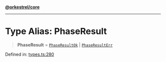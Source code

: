 [**@orkestrel/core**](../index.md)

***

# Type Alias: PhaseResult

> **PhaseResult** = [`PhaseResultOk`](PhaseResultOk.md) \| [`PhaseResultErr`](PhaseResultErr.md)

Defined in: [types.ts:280](https://github.com/orkestrel/core/blob/98df1af1b029ad0f39e413b90869151f4152e5dd/src/types.ts#L280)
